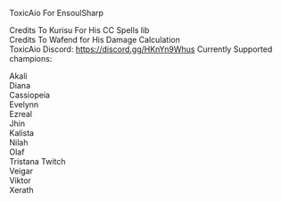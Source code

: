 ToxicAio For EnsoulSharp

Credits To Kurisu For His CC Spells lib  
Credits To Wafend for His Damage Calculation  
ToxicAio Discord: https://discord.gg/HKnYn9Whus
Currently Supported champions:

Akali  
Diana  
Cassiopeia  
Evelynn  
Ezreal  
Jhin  
Kalista  
Nilah  
Olaf  
Tristana 
Twitch  
Veigar  
Viktor  
Xerath  
